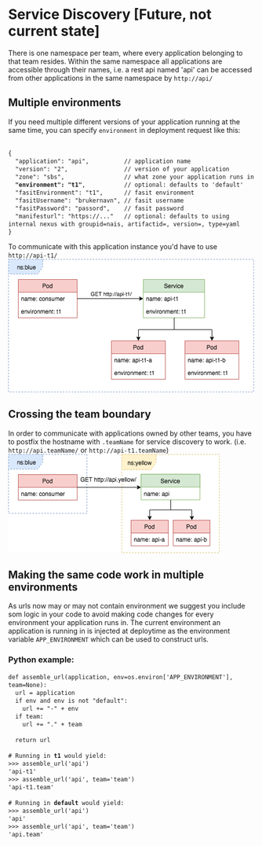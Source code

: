 # Service Discovery [Future, not current state]
There is one namespace per team, where every application belonging to that team resides.
Within the same namespace all applications are accessible through their names, i.e. a rest api named 'api' can be
accessed from other applications in the same namespace by `http://api/`

## Multiple environments
If you need multiple different versions of your application running at the same time, you can specify `environment` in deployment request
like this:

<pre><code>
{
  "application": "api",          // application name
  "version": "2",                // version of your application
  "zone": "sbs",                 // what zone your application runs in
  <b>"environment": "t1"</b>,           // optional: defaults to 'default'
  "fasitEnvironment": "t1",      // fasit environment
  "fasitUsername": "brukernavn", // fasit username
  "fasitPassword": "passord",    // fasit password
  "manifesturl": "https://..."   // optional: defaults to using internal nexus with groupid=nais, artifactid=<appname>, version=<version>, type=yaml
}
</code></pre>

To communicate with this application instance you'd have to use `http://api-t1/`
![HttpOtherEnvironmentExample](./_media/HttpOtherEnvironmentExample.png)

## Crossing the team boundary
In order to communicate with applications owned by other teams, you have to postfix the hostname with `.teamName` for service discovery to work.
(i.e. `http://api.teamName/` or `http://api-t1.teamName`)
![HttpOtherTeamExample](./_media/HttpOtherTeamExample.png)

## Making the same code work in multiple environments
As urls now may or may not contain environment we suggest you include som logic in your code to avoid making code changes for every
environment your application runs in. The current environment an application is running in is injected at deploytime as the environment
variable `APP_ENVIRONMENT` which can be used to construct urls.

### Python example:
<pre><code class="lang-python">def assemble_url(application, env=os.environ['APP_ENVIRONMENT'], team=None):
  url = application
  if env and env is not "default":
    url += "-" + env
  if team:
    url += "." + team

  return url

# Running in <b>t1</b> would yield:
>>> assemble_url('api')
'api-t1'
>>> assemble_url('api', team='team')
'api-t1.team'

# Running in <b>default</b> would yield:
>>> assemble_url('api')
'api'
>>> assemble_url('api', team='team')
'api.team'</code></pre>
